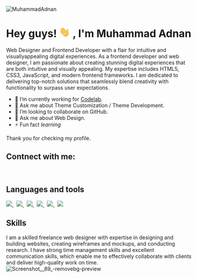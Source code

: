 <!-- Banner -->
![MuhammadAdnan](https://github.com/adnanCreativeDeveloper/adnanCreativeDeveloper/assets/156885803/4ee21c53-4018-4f82-9cc6-ede56e45054c)

<!-- Heading -->
# Hey guys! <img src="https://raw.githubusercontent.com/StanGirard/StanGirard/master/wave.gif" width="30px"> , I'm Muhammad Adnan
Web Designer and Frontend Developer
with a flair for intuitive and visuallyappealing digital experiences. As a
frontend developer and web designer, I
am passionate about creating stunning
digital experiences that are both intuitive
and visually appealing. My expertise
includes HTML5, CSS3, JavaScript, and
modern frontend frameworks. I am
dedicated to delivering top-notch
solutions that seamlessly blend creativity
with functionality to surpass user
expectations.


- 🔭 I’m currently working for [Codelab](https://codelab.pk/).
- 🌱 Ask me about Theme Customization / Theme Development.
- 👯 I’m looking to collaborate on GitHub.
- 💬 Ask me about Web Design.
- ⚡ Fun fact *learning*

Thank you for checking my profile.

## Contnect with me:
<a href="https://www.instagram.com/"><img src="https://github.com/adnanCreativeDeveloper/adnanCreativeDeveloper/assets/156885803/d741b7e9-900a-4fc9-8286-ef1a17e67a1a" width="30" alt="" /></a>
<a href="instagram.com"><img src="https://github.com/adnanCreativeDeveloper/adnanCreativeDeveloper/assets/156885803/3fd36bc7-761c-4386-9235-7dc4a68203f0" width="30" alt="" /></a>
<a href="https://www.linkedin.com/feed/"><img src="https://github.com/adnanCreativeDeveloper/adnanCreativeDeveloper/assets/156885803/d77317c3-e424-4724-b027-6733e626b0e6" width="30" alt="" /></a>




<!-- Links -->
## Languages and tools
<div>
        <a href="https://react.dev/" target="_blank">
          <img src="https://github.com/adnanCreativeDeveloper/adnanCreativeDeveloper/assets/156885803/9e62eeab-b28b-4e4c-b39d-63120c5ac984" width="40" />
        </a>
        &nbsp;
        <a href="https://www.w3schools.com/js/default.asp" target="_blank">
          <img src="https://github.com/adnanCreativeDeveloper/adnanCreativeDeveloper/assets/156885803/dc15c05e-a82e-421e-9932-f31752def419" width="40" />
        </a>
        &nbsp;
        <a href="https://www.w3schools.com/html/default.asp" target="_blank">
          <img src="https://github.com/adnanCreativeDeveloper/adnanCreativeDeveloper/assets/156885803/ac8bff9d-6f04-496d-a5ff-6a503e76f272" width="40" />
        </a>
        &nbsp;
        <a href="https://www.w3schools.com/css/default.asp" target="_blank">
          <img src="https://github.com/adnanCreativeDeveloper/adnanCreativeDeveloper/assets/156885803/f4e4211b-3f6f-4627-b100-82de557f8152" width="40" />
        </a>
        &nbsp;
        <a href="http://tailwindcss.com/" target="_blank">
          <img src="https://github.com/adnanCreativeDeveloper/adnanCreativeDeveloper/assets/156885803/12252582-a0a4-44e8-aa6d-58f9f74a10b2" width="40" />
        </a>
        &nbsp;
        <a href="https://getbootstrap.com/docs/5.0/getting-started/introduction/" target="_blank">
          <img src="https://github.com/adnanCreativeDeveloper/adnanCreativeDeveloper/assets/156885803/19356e86-548a-4573-a761-307bafbf1061" width="40" />
        </a>
      </div>

## Skills  
I am a skilled freelance web designer with expertise in designing and building websites, creating wireframes and mockups, and conducting research. I have strong time management skills and excellent communication skills, which enable me to effectively collaborate with clients and deliver high-quality work on time.
![Screenshot__89_-removebg-preview](https://github.com/adnanCreativeDeveloper/adnanCreativeDeveloper/assets/156885803/22d43b87-0f2e-442b-b686-32e7dcc7d3c9)


